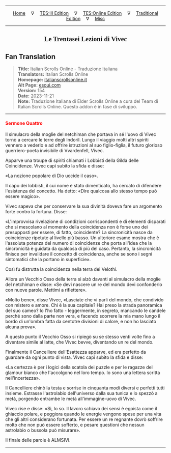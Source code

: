 
---

<!-- Jekyll Page Links -->

<center>
<a href="../../../../../index.html">Home</a>
&emsp;&nabla;&emsp;
<a href="../../../../index-tes3.html">TES:III Edition</a>
&emsp;&nabla;&emsp;
<a href="../../../../index-teso.html">TES:Online Edition</a>
&emsp;&nabla;&emsp;
<a href="../../../../index-traditional.html">Traditional Edition</a>
&emsp;&nabla;&emsp;
<a href="../../../../index-misc.html">Misc</a>
</center>

<!-- Markdown Body Below: -->

---

<center>
<h2><span style="font-family:Georgia">Le Trentasei Lezioni di Vivec</span></h2>
</center>

## Fan Translation

> __Title:__ Italian Scrolls Online - Traduzione Italiana\
> __Translators:__ Italian Scrolls Online\
> __Homepage:__ [italianscrollsonline.it][1]\
> __Alt Page:__ [esoui.com][2]\
> __Version:__ 154\
> __Date:__ 2023-11-21\
> __Note:__ Traduzione Italiana di Elder Scrolls Online a cura del Team di Italian Scrolls Online. Questo addon è in fase di sviluppo.

[1]: http://italianscrollsonline.it/
[2]: https://www.esoui.com/downloads/info2854-ItalianScrollsOnline-TraduzioneItaliana.html

---

#### <span style="color:red">Sermone Quattro</span>

Il simulacro della moglie del netchiman che portava in sé l'uovo di Vivec tornò a cercare le terre degli Indoril. Lungo il viaggio molti altri spiriti vennero a vederlo e ad offrire istruzioni al suo figlio-figlia, il futuro glorioso guerriero-poeta invisibile di Vvardenfell, Vivec.

Apparve una troupe di spiriti chiamati i Lobbisti della Gilda delle Coincidenze. Vivec capì subito la sfida e disse:

«La nozione popolare di Dio uccide il caso».

Il capo dei lobbisti, il cui nome è stato dimenticato, ha cercato di difendere l'esistenza del concetto. Ha detto: «Dire qualcosa allo stesso tempo può essere magico».

Vivec sapeva che per conservare la sua divinità doveva fare un argomento forte contro la fortuna. Disse:

«L'improvvisa rivelazione di condizioni corrispondenti e di elementi disparati che si mescolano al momento della coincidenza non è forse uno dei presupposti per essere, di fatto, coincidente? La sincronicità nasce da coincidenze ripetute al livello più basso. Un ulteriore esame mostra che è l'assoluta potenza del numero di coincidenze che porta all'idea che la sincronicità è guidata da qualcosa di più del caso. Pertanto, la sincronicità finisce per invalidare il concetto di coincidenza, anche se sono i segni sintomatici che la portano in superficie».

Così fu distrutta la coincidenza nella terra dei Velothi.

Allora un Vecchio Osso della terra si alzò davanti al simulacro della moglie del netchiman e disse: «Se devi nascere un re del mondo devi confonderlo con nuove parole. Mettimi a riflettere».

«Molto bene», disse Vivec, «Lasciate che vi parli del mondo, che condivido con mistero e amore. Chi è la sua capitale? Hai preso la strada panoramica del suo cameo? Io l'ho fatto - leggermente, in segreto, mancando le candele perché sono dalla parte non vera, e facendo scorrere la mia mano lungo il bordo di un'ombra fatta da centotre divisioni di calore, e non ho lasciato alcuna prova».

A questo punto il Vecchio Osso si ripiegò su se stesso venti volte fino a diventare simile al latte, che Vivec bevve, diventando un re del mondo.

Finalmente il Cancelliere dell'Esattezza apparve, ed era perfetto da guardare da ogni punto di vista. Vivec capì subito la sfida e disse:

«La certezza è per i logici della scatola dei puzzle e per le ragazze del glamour bianco che l'accolgono nel loro tempo. Io sono una lettera scritta nell'incertezza».

Il Cancelliere chinò la testa e sorrise in cinquanta modi diversi e perfetti tutti insieme. Estrasse l'astrolabio dell'universo dalla sua tunica e lo spezzò a metà, porgendo entrambe le metà all'immagine-uovo di Vivec.

Vivec rise e disse: «Sì, lo so. Il lavoro schiavo dei sensi è egoista come il ghiaccio polare, e peggiora quando le energie vengono spese per una vita che gli altri considerano fortunata. Per essere un re regnante dovrò soffrire molto che non può essere sofferto, e pesare questioni che nessun astrolabio o bussola può misurare».

Il finale delle parole è ALMSIVI.

---
